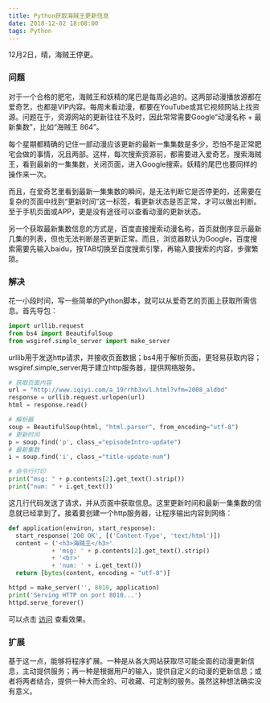 ```yaml
---
title: Python获取海贼王更新信息
date: 2018-12-02 18:08:00
tags: Python
---
```


12月2日，晴，海贼王停更。

### 问题

对于一个合格的肥宅，海贼王和妖精的尾巴是每周必追的。这两部动漫播放源都在爱奇艺，也都是VIP内容。每周末看动漫，都要在YouTube或其它视频网站上找资源。问题在于，资源网站的更新往往不及时，因此常常需要Google“动漫名称 + 最新集数”，比如“海贼王 864”。

每个星期都精确的记住一部动漫应该更新的最新一集集数是多少，恐怕不是正常肥宅会做的事情，况且两部。这样，每次搜索资源前，都需要进入爱奇艺，搜索海贼王，看到最新的一集集数，关闭页面，进入Google搜索。妖精的尾巴也要同样的操作来一次。

而且，在爱奇艺里看到最新一集集数的瞬间，是无法判断它是否停更的，还需要在复杂的页面中找到“更新时间”这一标签，看更新状态是否正常，才可以做出判断。至于手机页面或APP，更是没有途径可以查看动漫的更新状态。

另一个获取最新集数信息的方式是，百度直接搜索动漫名称，首页就倒序显示最新几集的列表，但也无法判断是否更新正常。而且，浏览器默认为Google，百度搜索需要先输入baidu，按TAB切换至百度搜索引擎，再输入要搜索的内容，步骤繁琐。

### 解决

花一小段时间，写一些简单的Python脚本，就可以从爱奇艺的页面上获取所需信息。首先导包：

```python
import urllib.request
from bs4 import BeautifulSoup
from wsgiref.simple_server import make_server
```

urllib用于发送http请求，并接收页面数据；bs4用于解析页面，更轻易获取内容；wsgiref.simple_server用于建立http服务器，提供网络服务。

```python
# 获取页面内容
url = "http://www.iqiyi.com/a_19rrhb3xvl.html?vfm=2008_aldbd"
response = urllib.request.urlopen(url)
html = response.read()

# 解析器
soup = BeautifulSoup(html, "html.parser", from_encoding="utf-8")
# 更新时间
p = soup.find('p', class_="episodeIntro-update")
# 最新集数
i = soup.find('i', class_="title-update-num")

# 命令行打印
print("msg: " + p.contents[2].get_text().strip())
print("num: " + i.get_text())
```

这几行代码发送了请求，并从页面中获取信息。这里更新时间和最新一集集数的信息就已经拿到了。接着要创建一个http服务器，让程序输出内容到网络：

```python
def application(environ, start_response):
  start_response('200 OK', [('Content-Type', 'text/html')])
  content = ('<h3>海贼王</h3>'
            + 'msg: ' + p.contents[2].get_text().strip() 
            + '<br>'
            + 'num: ' + i.get_text())
  return [bytes(content, encoding = "utf-8")]

httpd = make_server('', 8010, application) 
print('Serving HTTP on port 8010...')
httpd.serve_forever()
```

可以点击 [访问](http://oldblog.smallyu.net:8010) 查看效果。

### 扩展

基于这一点，能够将程序扩展。一种是从各大网站获取尽可能全面的动漫更新信息，主动提供服务；再一种是根据用户的输入，提供自定义的动漫的更新信息；或者将两者结合，提供一种大而全的、可收藏、可定制的服务。虽然这种想法确实没有意义。
